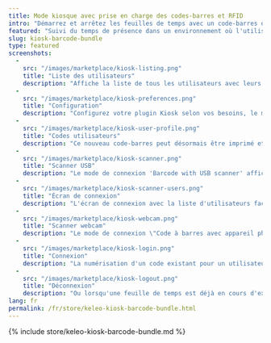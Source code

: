 ```yaml
---
title: Mode kiosque avec prise en charge des codes-barres et RFID
intro: "Démarrez et arrêtez les feuilles de temps avec un code-barres ou un scanner RFID pour le suivi du temps de présence"
featured: "Suivi du temps de présence dans un environnement où l'utilisateur n'a pas accès à Kimai (par exemple dans un entrepôt) en utilisant un code-barres ou un lecteur RFID pour démarrer et arrêter les feuilles de temps." 
slug: kiosk-barcode-bundle
type: featured
screenshots:
  - 
    src: "/images/marketplace/kiosk-listing.png"
    title: "Liste des utilisateurs"
    description: "Affiche la liste de tous les utilisateurs avec leurs types de codes de connexion configurés"
  - 
    src: "/images/marketplace/kiosk-preferences.png"
    title: "Configuration"
    description: "Configurez votre plugin Kiosk selon vos besoins, le mode de connexion et le format de code dépendent les uns des autres"
  - 
    src: "/images/marketplace/kiosk-user-profile.png"
    title: "Codes utilisateurs"
    description: "Ce nouveau code-barres peut désormais être imprimé et remis à l'utilisateur"
  - 
    src: "/images/marketplace/kiosk-scanner.png"
    title: "Scanner USB"
    description: "Le mode de connexion 'Barcode with USB scanner' affiche un écran comme celui-ci, le champ de saisie est présélectionné et le scanner le soumettra après avoir trouvé un code"
  - 
    src: "/images/marketplace/kiosk-scanner-users.png"
    title: "Écran de connexion"
    description: "L'écran de connexion avec la liste d'utilisateurs facultative activée"
  - 
    src: "/images/marketplace/kiosk-webcam.png"
    title: "Scanner webcam"
    description: "Le mode de connexion \"Code à barres avec appareil photo\" affichera la vidéo de la caméra et recherchera en permanence des codes à barres"
  - 
    src: "/images/marketplace/kiosk-login.png"
    title: "Connexion"
    description: "La numérisation d'un code existant pour un utilisateur démarre une nouvelle feuille de temps"
  - 
    src: "/images/marketplace/kiosk-logout.png"
    title: "Déconnexion"
    description: "Ou lorsqu'une feuille de temps est déjà en cours d'exécution, elle sera arrêtée"
lang: fr
permalink: /fr/store/keleo-kiosk-barcode-bundle.html
---
```


{% include store/keleo-kiosk-barcode-bundle.md %}
